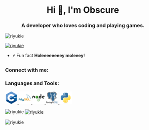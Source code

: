 <h1 align="center">Hi 👋, I'm Obscure</h1>
<h3 align="center">A developer who loves coding and playing games.</h3>

<p align="left"> <img src="https://komarev.com/ghpvc/?username=riyukie&label=Profile%20views&color=0e75b6&style=flat" alt="riyukie" /> </p>

<p align="left"> <a href="https://github.com/ryo-ma/github-profile-trophy"><img src="https://github-profile-trophy.vercel.app/?username=riyukie" alt="riyukie" /></a> </p>

- ⚡ Fun fact **Holeeeeeeeey moleeey!**

<h3 align="left">Connect with me:</h3>
<p align="left">
</p>

<h3 align="left">Languages and Tools:</h3>
<p align="left"> <a href="https://www.w3schools.com/cpp/" target="_blank" rel="noreferrer"> <img src="https://raw.githubusercontent.com/devicons/devicon/master/icons/cplusplus/cplusplus-original.svg" alt="cplusplus" width="40" height="40"/> </a> <a href="https://www.mysql.com/" target="_blank" rel="noreferrer"> <img src="https://raw.githubusercontent.com/devicons/devicon/master/icons/mysql/mysql-original-wordmark.svg" alt="mysql" width="40" height="40"/> </a> <a href="https://nodejs.org" target="_blank" rel="noreferrer"> <img src="https://raw.githubusercontent.com/devicons/devicon/master/icons/nodejs/nodejs-original-wordmark.svg" alt="nodejs" width="40" height="40"/> </a> <a href="https://www.postgresql.org" target="_blank" rel="noreferrer"> <img src="https://raw.githubusercontent.com/devicons/devicon/master/icons/postgresql/postgresql-original-wordmark.svg" alt="postgresql" width="40" height="40"/> </a> <a href="https://www.python.org" target="_blank" rel="noreferrer"> <img src="https://raw.githubusercontent.com/devicons/devicon/master/icons/python/python-original.svg" alt="python" width="40" height="40"/> </a> </p>

<p><img align="left" src="https://github-readme-stats.vercel.app/api/top-langs?username=riyukie&show_icons=true&locale=en&layout=compact" alt="riyukie" /></p>

<p>&nbsp;<img align="center" src="https://github-readme-stats.vercel.app/api?username=riyukie&show_icons=true&locale=en" alt="riyukie" /></p>

<p><img align="center" src="https://github-readme-streak-stats.herokuapp.com/?user=riyukie&" alt="riyukie" /></p>
